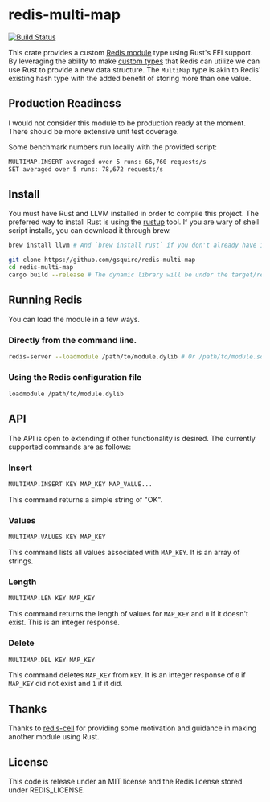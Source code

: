 # redis-multi-map
[![Build Status](https://travis-ci.org/gsquire/redis-multi-map.svg?branch=master)](https://travis-ci.org/gsquire/redis-multi-map)

This crate provides a custom [Redis module](https://redis.io/topics/modules-intro) type using Rust's FFI support.
By leveraging the ability to make [custom types](https://redis.io/topics/modules-native-types) that Redis can utilize we can
use Rust to provide a new data structure. The `MultiMap` type is akin to Redis' existing hash type with the added
benefit of storing more than one value.

## Production Readiness
I would not consider this module to be production ready at the moment. There should be more extensive unit
test coverage.

Some benchmark numbers run locally with the provided script:

```sh
MULTIMAP.INSERT averaged over 5 runs: 66,760 requests/s
SET averaged over 5 runs: 78,672 requests/s
```

## Install
You must have Rust and LLVM installed in order to compile this project. The preferred way to install Rust is using the
[rustup](https://rustup.rs/) tool. If you are wary of shell script installs, you can download it through brew.

```sh
brew install llvm # And `brew install rust` if you don't already have it installed.

git clone https://github.com/gsquire/redis-multi-map
cd redis-multi-map
cargo build --release # The dynamic library will be under the target/release folder.
```

## Running Redis
You can load the module in a few ways.

### Directly from the command line.
```sh
redis-server --loadmodule /path/to/module.dylib # Or /path/to/module.so on Unix systems.
```

### Using the Redis configuration file
```sh
loadmodule /path/to/module.dylib
```

## API
The API is open to extending if other functionality is desired. The currently supported commands are as follows:

### Insert
```sh
MULTIMAP.INSERT KEY MAP_KEY MAP_VALUE...
```
This command returns a simple string of "OK".

### Values
```sh
MULTIMAP.VALUES KEY MAP_KEY
```
This command lists all values associated with `MAP_KEY`. It is an array of strings.

### Length
```sh
MULTIMAP.LEN KEY MAP_KEY
```
This command returns the length of values for `MAP_KEY` and `0` if it doesn't exist. This is an integer response.

### Delete
```sh
MULTIMAP.DEL KEY MAP_KEY
```
This command deletes `MAP_KEY` from `KEY`. It is an integer response of `0` if `MAP_KEY` did not exist and `1` if it did.

## Thanks
Thanks to [redis-cell](https://github.com/brandur/redis-cell) for providing some motivation and guidance in making another
module using Rust.
## License
This code is release under an MIT license and the Redis license stored under REDIS_LICENSE.
